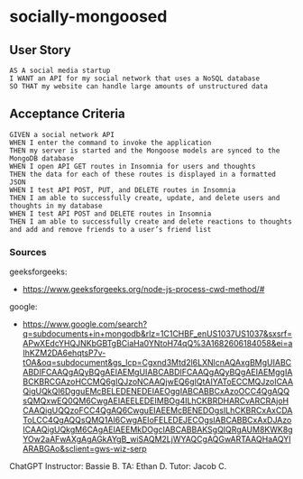 # socially-mongoosed



## User Story
```
AS A social media startup
I WANT an API for my social network that uses a NoSQL database
SO THAT my website can handle large amounts of unstructured data
```
## Acceptance Criteria
```
GIVEN a social network API
WHEN I enter the command to invoke the application
THEN my server is started and the Mongoose models are synced to the MongoDB database
WHEN I open API GET routes in Insomnia for users and thoughts
THEN the data for each of these routes is displayed in a formatted JSON
WHEN I test API POST, PUT, and DELETE routes in Insomnia
THEN I am able to successfully create, update, and delete users and thoughts in my database
WHEN I test API POST and DELETE routes in Insomnia
THEN I am able to successfully create and delete reactions to thoughts and add and remove friends to a user’s friend list
```


### Sources
geeksforgeeks:
- https://www.geeksforgeeks.org/node-js-process-cwd-method/#

google:
- https://www.google.com/search?q=subdocuments+in+mongodb&rlz=1C1CHBF_enUS1037US1037&sxsrf=APwXEdcYHQJNKbGBTgBCiaHa0YNtoH74qQ%3A1682606184058&ei=aIhKZM2DA6ehqtsP7v-tOA&oq=subdocument&gs_lcp=Cgxnd3Mtd2l6LXNlcnAQAxgBMgUIABCABDIFCAAQgAQyBQgAEIAEMgUIABCABDIFCAAQgAQyBQgAEIAEMggIABCKBRCGAzoHCCMQ6gIQJzoNCAAQjwEQ6gIQtAIYAToECCMQJzoICAAQigUQkQI6DgguEMcBELEDENEDEIAEOggIABCABBCxAzoOCC4QgAQQsQMQxwEQ0QM6CwgAEIAEELEDEIMBOg4ILhCKBRDHARCvARCRAjoHCAAQigUQQzoFCC4QgAQ6CwguEIAEEMcBENEDOgsILhCKBRCxAxCDAToLCC4QgAQQsQMQ1AI6CwgAEIoFELEDEJECOgsIABCABBCxAxDJAzoICAAQigUQkgM6CAgAEIAEEMkDOgcIABCABBAKSgQIQRgAUM8KWK8gYOw2aAFwAXgAgAGkAYgB_wiSAQM2LjWYAQCgAQGwARTAAQHaAQYIARABGAo&sclient=gws-wiz-serp

ChatGPT
Instructor: Bassie B.
TA: Ethan D.
Tutor: Jacob C. 

